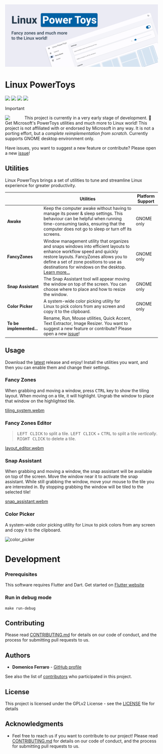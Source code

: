 ![Hero image for Linux PowerToys](./HeroImage.png)

# Linux PowerToys

![](https://img.shields.io/github/v/release/domferr/Linux-PowerToys)
![](https://img.shields.io/github/downloads/domferr/Linux-PowerToys/total)
![](https://img.shields.io/badge/Built%20with-Flutter-red)
![](https://img.shields.io/github/license/domferr/Linux-PowerToys)

> [!IMPORTANT]
> <img src="https://raw.githubusercontent.com/domferr/Linux-PowerToys/main/assets/images/app_icon_256x256.png" align="left" width="64"/> This project is currently in a very early stage of development. 🚧 Get Microsoft's PowerToys utilities and much more to Linux world! This project is not affiliated with or endorsed by Microsoft in any way. It is not a porting effort, but a _complete reimplementation from scratch_. Currently supports GNOME desktop environment only.

Have issues, you want to suggest a new feature or contribute? Please open a new [issue](https://github.com/domferr/Linux-PowerToys/issues)!

## Utilities

Linux PowerToys brings a set of utilities to tune and streamline Linux experience for greater productivity.

|   | Utilities | Platform Support |
|---|---|---|
| **Awake**             | Keep the computer awake without having to manage its power & sleep settings. This behaviour can be helpful when running time-consuming tasks, ensuring that the computer does not go to sleep or turn off its screens.                                                                                                                                                                                                      | GNOME only |
| **FancyZones**        | Window management utility that organizes and snaps windows into efficient layouts to enhance workflow speed and quickly restore layouts. FancyZones allows you to define a set of zone positions to use as destinations for windows on the desktop. [Learn more...](./doc/FANCY_ZONES.md) | GNOME only |
| **Snap Assistant**    | The Snap Assistant tool will appear moving the window on top of the screen. You can choose where to place and how to resize the window. | GNOME only |
| **Color Picker**      | A system-wide color picking utility for Linux to pick colors from any screen and copy it to the clipboard. | GNOME only |
| **To be implemented...**            | Rename, Run, Mouse utilities, Quick Accent, Text Extractor, Image Resizer. You want to suggest a new feature or contribute? Please open a new [issue](https://github.com/domferr/Linux-PowerToys/issues)! | |

## Usage
Download the [latest](https://github.com/domferr/Linux-PowerToys/releases) release and enjoy! Install the utilities you want, and then you can enable them and change their settings.

### Fancy Zones ###
When grabbing and moving a window, press <kbd>CTRL</kbd> key to show the tiling layout. When moving on a tile, it will highlight. Ungrab the window to place that window on the highlighted tile.

[tiling_system.webm](https://github.com/domferr/modernwindowmanager/assets/14203981/a45ec416-ad39-458d-9b9f-cddce8b25666)

### Fancy Zones Editor ###
> <kbd>LEFT CLICK</kbd> to split a tile. <kbd>LEFT CLICK</kbd> + <kbd>CTRL</kbd> to split a tile _vertically_. <kbd>RIGHT CLICK</kbd> to delete a tile.

[layout_editor.webm](https://github.com/domferr/modernwindowmanager/assets/14203981/c6e05589-69d9-4fa3-a4df-61ee875cf9e1)

### Snap Assistant ###
When grabbing and moving a window, the snap assistant will be available on top of the screen. Move the window near it to activate the snap assistant. While still grabbing the window, move your mouse to the tile you are interested in. By stopping grabbing the window will be tiled to the selected tile!

[snap_assistant.webm](https://github.com/domferr/modernwindowmanager/assets/14203981/33511582-fa92-445e-b1ba-8b08f9a8e43a)

### Color Picker ###
A system-wide color picking utility for Linux to pick colors from any screen and copy it to the clipboard.

![color_picker](https://github.com/domferr/Linux-PowerToys/assets/14203981/1d425b9b-015c-4387-a6f3-d90231660464)

# Development
### Prerequisites

This software requires Flutter and Dart. Get started on [Flutter website](https://docs.flutter.dev/get-started/install)

### Run in debug mode

```
make run-debug
```

## Contributing

Please read [CONTRIBUTING.md](https://github.com/domferr/Linux-PowerToys/blob/main/CONTRIBUTING.md) for details on our code of conduct, and the process for submitting pull requests to us.

## Authors

* **Domenico Ferraro** - [GitHub profile](https://github.com/domferr)

See also the list of [contributors](https://github.com/domferr/Linux-PowerToys/graphs/contributors) who participated in this project.

## License

This project is licensed under the GPLv2 License - see the [LICENSE](https://github.com/domferr/Linux-PowerToys/blob/main/LICENSE) file for details

## Acknowledgments

* Feel free to reach us if you want to contribute to our project! Please read [CONTRIBUTING.md](https://github.com/domferr/Linux-PowerToys/blob/main/CONTRIBUTING.md) for details on our code of conduct, and the process for submitting pull requests to us.
